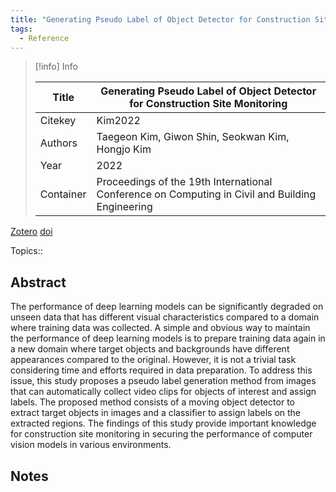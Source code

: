 ```yaml
---
title: "Generating Pseudo Label of Object Detector for Construction Site Monitoring"
tags:
  - Reference
---
```


> [!info] Info
> 
> Title | Generating Pseudo Label of Object Detector for Construction Site Monitoring
>  -- | --
> Citekey | Kim2022
> Authors | Taegeon Kim, Giwon Shin, Seokwan Kim, Hongjo Kim
> Year | 2022
> Container | Proceedings of the 19th International Conference on Computing in Civil and Building Engineering

[Zotero](zotero://select/items/@Kim2022) [doi](https://doi.org/)

 Topics:: 

## Abstract
The performance of deep learning models can be significantly degraded on unseen data that has different visual characteristics compared to a domain where training data was collected. A simple and obvious way to maintain the performance of deep learning models is to prepare training data again in a new domain where target objects and backgrounds have different appearances compared to the original. However, it is not a trivial task considering time and efforts required in data preparation. To address this issue, this study proposes a pseudo label generation method from images that can automatically collect video clips for objects of interest and assign labels. The proposed method consists of a moving object detector to extract target objects in images and a classifier to assign labels on the extracted regions. The findings of this study provide important knowledge for construction site monitoring in securing the performance of computer vision models in various environments.

## Notes

